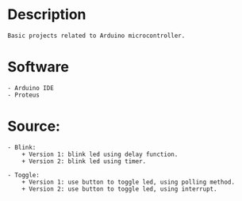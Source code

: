 # Description
    Basic projects related to Arduino microcontroller.

# Software
    - Arduino IDE
    - Proteus
    
# Source: 
    - Blink: 
        + Version 1: blink led using delay function.
        + Version 2: blink led using timer. 

    - Toggle:
        + Version 1: use button to toggle led, using polling method.
        + Version 2: use button to toggle led, using interrupt.